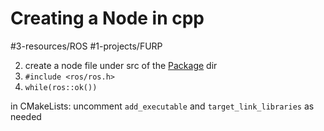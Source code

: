 # Creating a Node in cpp
#3-resources/ROS #1-projects/FURP 

2. create a node file under src of the [Package](https://github.com/FURP-2023-2024/Zaihong_Weekly_Log/blob/main/Notes/Package.md) dir
3. `#include <ros/ros.h>`
4. `while(ros::ok())`

in CMakeLists:
uncomment `add_executable` and `target_link_libraries` as needed